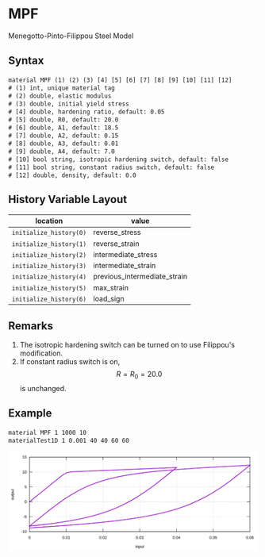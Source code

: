 # MPF

Menegotto-Pinto-Filippou Steel Model

## Syntax

```
material MPF (1) (2) (3) [4] [5] [6] [7] [8] [9] [10] [11] [12]
# (1) int, unique material tag
# (2) double, elastic modulus
# (3) double, initial yield stress
# [4] double, hardening ratio, default: 0.05
# [5] double, R0, default: 20.0
# [6] double, A1, default: 18.5
# [7] double, A2, default: 0.15
# [8] double, A3, default: 0.01
# [9] double, A4, default: 7.0
# [10] bool string, isotropic hardening switch, default: false
# [11] bool string, constant radius switch, default: false
# [12] double, density, default: 0.0
```

## History Variable Layout

| location                | value                        |
| ----------------------- | ---------------------------- |
| `initialize_history(0)` | reverse_stress               |
| `initialize_history(1)` | reverse_strain               |
| `initialize_history(2)` | intermediate_stress          |
| `initialize_history(3)` | intermediate_strain          |
| `initialize_history(4)` | previous_intermediate_strain |
| `initialize_history(5)` | max_strain                   |
| `initialize_history(6)` | load_sign                    |

## Remarks

1. The isotropic hardening switch can be turned on to use Filippou's modification.
2. If constant radius switch is on, $$R=R_0=20.0$$ is unchanged.

## Example

```
material MPF 1 1000 10
materialTest1D 1 0.001 40 40 60 60
```

![example one](MPF.svg)
